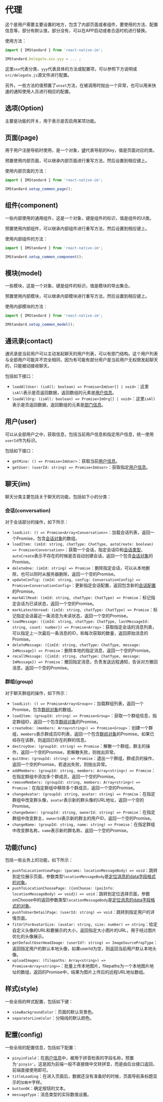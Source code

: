 # 代理

这个是用户需要主要设置的地方，包含了内部页面或者组件，要使用的方法、配置信息等，部分有默认值，部分没有，可以在APP启动或者合适时机进行替换。

使用方法：

```javascript
import { IMStandard } from 'react-native-im';

IMStandard.Delegate.xxx.yyy = ... ;
```

这里`xxx`代表分类，`yyy`代表具体的方法或配置项，可以参照下方说明或`src/delegate.js`源文件进行配置。

另外，一些方法的值预置了`unset`方法，在被调用时抛出一个异常，也可以用来快速的通知使用人员进行相应的配置。

## 选项(Option)

主要是功能的开关，用于表示是否启用某项功能。

## 页面(page)

用于用户注册导航时使用，是一个对象，[键](PageKey)代表导航的Key，值是页面对应的类。

预置使用内部页面，可以继承内部页面进行重写方法，然后设置到相应键上。

使用内部页面的方法：

```javascript
import { IMStandard } from 'react-native-im';

IMStandard.setup_common_page();
```

## 组件(component)

一些内部使用的通用组件，这是一个对象，键是组件的标识，值是组件的UI类。

预置使用内部组件，可以继承内部组件进行重写方法，然后设置到相应键上。

使用内部组件的方法：

```javascript
import { IMStandard } from 'react-native-im';

IMStandard.setup_common_component();
```

## 模块(model)

一些模块，这是一个对象，键是组件的标识，值是模块的导出集合。

预置使用内部模块，可以继承内部模块进行重写方法，然后设置到相应键上。

使用内部模块的方法：

```javascript
import { IMStandard } from 'react-native-im';

IMStandard.setup_common_model();
```

## 通讯录(contact)

通讯录是当前用户可以主动发起聊天的用户列表，可以有部门结构。这个用户列表与全部用户可能并不完全相同，因为有可能有部分用户是当前用户无权限发起聊天的，只能被动接收聊天。

包括如下接口：

* `loadAllUser: (isAll: boolean) => Promise<ImUser[] | void>`：这里`isAll`表示是否返回数据，返回数组的元素是[用户信息](zh-cn/struct/Organization#用户)。
* `loadAllOrg: (isAll: boolean) => Promise<ImOrg[] | void>`：这里`isAll`表示是否返回数据，返回数组的元素是[部门信息](zh-cn/struct/Organization#部门)。

## 用户(user)

可以从全部用户之中，获取信息，包括当前用户信息和指定用户信息，统一使用`userId`作为标识。

包括如下接口：

* `getMine: () => Promise<ImUser>`：获取当前[用户信息](zh-cn/struct/Organization#用户)。
* `getUser: (userId: string) => Promise<ImUser>`：获取指定[用户信息](zh-cn/struct/Organization#用户)。

## 聊天(im)

聊天分类主要包括关于聊天的功能，包括如下小的分类：

### 会话(conversation)

对于会话部分的操作，如下所示：

* `loadList: () => Promise<Array<Conversation>>`：加载会话列表，返回一个Promise，包含[会话对象](zh-cn/struct/Conversation#会话对象)的数组。
* `loadItem: (imId: string, chatType: ChatType, autoCreate: boolean) => Promise<Conversation>`：获取一个会话，指定会话ID和[会话类型](zh-cn/struct/Conversation#会话类型)，`autoCreate`表示不存在的时候是否自动创建会话，返回一个包含[会话对象](zh-cn/struct/Conversation#会话对象)的Promise。
* `deleteOne: (imId: string) => Promise`：删除指定会话，可以从本地删除，也可以同时从服务器删除，返回一个空的Promise。
* `updateConfig: (imId: string, config: ConversationConfig) => Promise<ConversationConfig>`：更新指定会话配置，返回包含新的[会话配置](zh-cn/struct/Conversation#会话配置)的Promise。
* `markAllRead: (imId: string, chatType: ChatType) => Promise`：标记指定会话为已读状态，返回一个空的Promise。
* `markLatestUnread: (imId: string, chatType: ChatType) => Promise`：标记指定会话最近一条消息为未读状态，返回一个空的Promise。
* `loadMessage: ({imId: string, chatType: ChatType, lastMessageId: string, count: number}) => Promise<Array>`：获取指定会话的消息列表，可以指定上一次最后一条消息的ID，和每次获取的数量，返回原始消息的Promise。
* `deleteMessage: ({imId: string, chatType: ChatType, message: ImMessage}) => Promise`：删除本地的指定消息，返回一个空的Promise。
* `recallMessage: ({imId: string, chatType: ChatType, message: ImMessage}) => Promise`：撤回指定消息，负责发送远程通知，告诉对方撤回消息，返回一个空的Promise。

### 群组(group)

对于聊天群组的操作，如下所示：

* `loadList: () => Promise<Array<Group>>`：加载群组列表，返回一个Promise，包含[群组对象](Group#群组)的数组。
* `loadItem: (groupId: string) => Promise<Group>`：获取一个群组信息，指定群组ID，返回一个包含[群组对象](Group#群组)的Promise。
* `createOne: (members: Array<string>) => Promise<Group>`：创建一个群组，`members`表示群成员ID列表，返回一个包含[群组对象](Group#群组)的Promise。如果已经存在该群，则返回已存在的群的信息。
* `destroyOne: (groupId: string) => Promise`：解散一个群组，群主的操作，返回一个空的Promise，若解散失败，则抛出异常。
* `quitOne: (groupId: string) => Promise`：退出一个群组，群成员的操作，返回一个空的Promise，若退出失败，则抛出异常。
* `addMembers: (groupId: string, members: Array<string>) => Promise`：在指定群组中添加多个群成员，返回一个空的Promise。
* `removeMembers: (groupId: string, members: Array<string>) => Promise`：在指定群组中移除多个群成员，返回一个空的Promise。
* `changeAvatar: (groupId: string, avatar: string) => Promise`：在指定群组中改变群头像，`avatar`表示新的群头像的URL地址，返回一个空的Promise。
* `changeOwner: (groupId: string, ownerId: string) => Promise`：在指定群组中改变群主，`ownerId`表示新的群主的用户ID，返回一个空的Promise。
* `changeName: (groupId: string, name: string) => Promise`：在指定群组中改变群名称，`name`表示新的群名称，返回一个空的Promise。

## 功能(func)

包括一些业务上的功能，如下所示：

* `pushToLocationViewPage: (params: locationMessageBody) => void`：跳转到定位展示页面，参数类型`locationMessageBody`是[定位消息的data字段格式的对象](PluginMessage#定位消息)。
* `pushToLocationChoosePage: ({onChoose: (poiInfo: locationMessageBody) => void}) => void`：跳转到定位选择页面，参数onChoose中的返回参数类型`locationMessageBody`是[定位消息的data字段格式的对象](PluginMessage#定位消息)。
* `pushToUserDetailPage: (userId: string) => void`：跳转到指定用户的详情页面。
* `fitUrlForAvatarSize: (avatar: string, size: number) => string`：给定自定义头像的URL和要展示的大小，返回指定大小图片的URL，用于经过图片优化的头像展示。
* `getDefaultUserHeadImage: (userId?: string) => ImageSourcePropType`：返回指定用户的默认本地头像，如果userId为空，则返回当前用户默认本地头像。
* `uploadImages: (filepaths: Array<string>) => Promise<Array<string>>`：批量上传本地图片，filepaths为一个本地图片地址的数组，返回的Promise中，结果为图片上传后的远程URL地址数组。

## 样式(style)

一些全局的样式配置，包括如下键：

* `viewBackgroundColor`：页面的默认背景色。
* `separatorLineColor`：分隔线的默认颜色。

## 配置(config)

一些全局的配置信息，包括如下配置：

* `pinyinField`：在[用户信息](zh-cn/struct/Organization#用户)中，被用于拼音检索的字段名称，预置为`'pinyin'`。这是因为前端一般不直接做中文转拼音，而是由后台接口返回，前端直接使用即可。
* `titleLoading`：在进入页面后，数据还没有准备好的时候，页面导航条标题显示的`加载中`字样。
* `buttonOK`：确定按钮的文本。
* `messageType`：消息类型的实际数值设置。